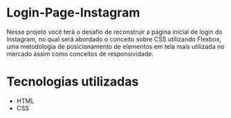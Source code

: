 # Login-Page-Instagram

Nesse projeto você terá o desafio de reconstruir a página inicial de login do Instagram, no qual será abordado o conceito sobre CSS utilizando Flexbox, uma metodologia de posicionamento de elementos em tela mais utilizada no mercado assim como conceitos de responsividade.

# Tecnologias utilizadas

<ul>
  <li>HTML</li>
  <li>CSS</li>
</ul>
